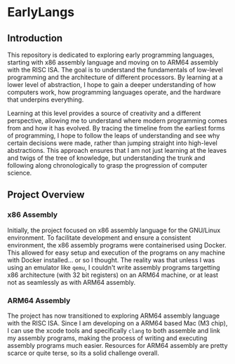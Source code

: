 # EarlyLangs

## Introduction

This repository is dedicated to exploring early programming languages, starting with x86 assembly language and moving on to ARM64 assembly with the RISC ISA. The goal is to understand the fundamentals of low-level programming and the architecture of different processors. By learning at a lower level of abstraction, I hope to gain a deeper understanding of how computers work, how programming languages operate, and the hardware that underpins everything.

Learning at this level provides a source of creativity and a different perspective, allowing me to understand where modern programming comes from and how it has evolved. By tracing the timeline from the earliest forms of programming, I hope to follow the leaps of understanding and see why certain decisions were made, rather than jumping straight into high-level abstractions. This approach ensures that I am not just learning at the leaves and twigs of the tree of knowledge, but understanding the trunk and following along chronologically to grasp the progression of computer science.

## Project Overview

### x86 Assembly

Initially, the project focused on x86 assembly language for the GNU/Linux environment. To facilitate development and ensure a consistent environment, the x86 assembly programs were containerised using Docker. This allowed for easy setup and execution of the programs on any machine with Docker installed... or so I thought. The reality was that unless I was using an emulator like `qemu`, I couldn't write assembly programs targetting x86 architecture (with 32 bit registers) on an ARM64 machine, or at least not as seamlessly as with ARM64 assembly.

### ARM64 Assembly

The project has now transitioned to exploring ARM64 assembly language with the RISC ISA. Since I am developing on a ARM64 based Mac (M3 chip), I can use the xcode tools and specifically `clang` to both assemble and link my assembly programs, making the process of writing and executing assembly programs much easier. Resources for ARM64 assembly are pretty scarce or quite terse, so its a solid challenge overall.